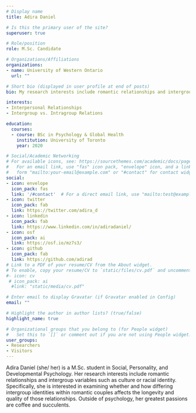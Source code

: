 ```yaml
---
# Display name
title: Adira Daniel 

# Is this the primary user of the site?
superuser: true

# Role/position
role: M.Sc. Candidate

# Organizations/Affiliations
organizations:
- name: University of Western Ontario
  url: ""

# Short bio (displayed in user profile at end of posts)
bio: My research interests include romantic relationships and intergroup variables, such as culture or racial identity.

interests:
- Interpersonal Relationships 
- Intergroup vs. Intragroup Relations

education:
  courses:
  - course: BSc in Psychology & Global Health
    institution: University of Toronto
    year: 2020

# Social/Academic Networking
# For available icons, see: https://sourcethemes.com/academic/docs/page-builder/#icons
#   For an email link, use "fas" icon pack, "envelope" icon, and a link in the
#   form "mailto:your-email@example.com" or "#contact" for contact widget.
social:
- icon: envelope
  icon_pack: fas
  link: '/#contact'  # For a direct email link, use "mailto:test@example.org".
- icon: twitter
  icon_pack: fab
  link: https://twitter.com/adira_d
- icon: linkedin
  icon_pack: fab
  link: https://www.linkedin.com/in/adiradaniel/
- icon: osf
  icon_pack: ai
  link: https://osf.io/mz7s3/ 
- icon: github
  icon_pack: fab
  link: https://github.com/adirad
# Link to a PDF of your resume/CV from the About widget.
# To enable, copy your resume/CV to `static/files/cv.pdf` and uncomment the lines below.
#- icon: cv
 # icon_pack: ai
  #link: "static/media/cv.pdf"

# Enter email to display Gravatar (if Gravatar enabled in Config)
email: ""

# Highlight the author in author lists? (true/false)
highlight_name: true

# Organizational groups that you belong to (for People widget)
#   Set this to `[]` or comment out if you are not using People widget.
user_groups:
- Researchers
- Visitors
---
```


Adira Daniel (she/ her) is a M.Sc. student in Social, Personality, and Developmental Psychology. Her research interests include romantic relationships and intergroup variables such as culture or racial identity. Specifically, she is interested in examining whether and how differing intergroup identities within romantic couples affects the longevity and quality of those relationships. Outside of psychology, her greatest passions are coffee and succulents.
